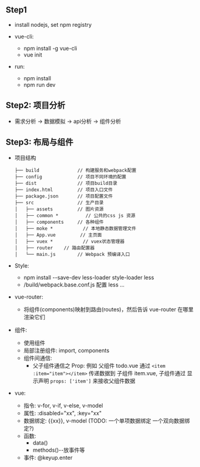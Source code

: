 ## Step1
* install nodejs, set npm registry

* vue-cli:
    * npm install -g vue-cli
    * vue init <template-name> <project-name>

* run:
    * npm install
    * npm run dev


## Step2: 项目分析
* 需求分析 -> 数据模拟 -> api分析 -> 组件分析


## Step3: 布局与组件
* 项目结构
    ```
    ├── build              // 构建服务和webpack配置
    ├── config             // 项目不同环境的配置
    ├── dist               // 项目build目录
    ├── index.html         // 项目入口文件
    ├── package.json       // 项目配置文件
    ├── src                // 生产目录
    │   ├── assets         // 图片资源
    │   ├── common *          // 公共的css js 资源
    │   ├── components     // 各种组件 
    │   ├── moke *           // 本地静态数据管理文件
    │   ├── App.vue         // 主页面
    │   ├── vuex *           // vuex状态管理器
    │   ├── router    // 路由配置器
    │   └── main.js        // Webpack 预编译入口
    ```

* Style:
    * npm install --save-dev less-loader style-loader less
    *  /build/webpack.base.conf.js 配置 less ...

* vue-router:
    * 将组件(components)映射到路由(routes)，然后告诉 vue-router 在哪里渲染它们

* 组件:
    * 使用组件
    * 局部注册组件: import, components
    * 组件间通信:
        * 父子组件通信之 Prop: 例如 父组件 todo.vue 通过 `<item :item="item"></item>` 传递数据到 子组件 item.vue, 子组件通过 显示声明 `props: ['item']` 来接收父组件数据

* vue:
    * 指令: v-for, v-if, v-else, v-model
    * 属性: :disabled="xx", :key="xx"
    * 数据绑定: {{xx}}, v-model (TODO: 一个单项数据绑定 一个双向数据绑定?)
    * 函数:
        * data()
        * methods()--放事件等
    * 事件: @keyup.enter
